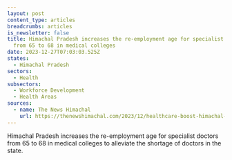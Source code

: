 ```yaml
---
layout: post
content_type: articles
breadcrumbs: articles
is_newsletter: false
title: Himachal Pradesh increases the re-employment age for specialist doctors
  from 65 to 68 in medical colleges
date: 2023-12-27T07:03:03.525Z
states:
  - Himachal Pradesh
sectors:
  - Health
subsectors:
  - Workforce Development
  - Health Areas
sources:
  - name: The News Himachal
    url: https://thenewshimachal.com/2023/12/healthcare-boost-himachal-pradesh-adopts-new-policy-to-address-specialist-doctor-shortage/
---
```

Himachal Pradesh increases the re-employment age for specialist doctors from 65 to 68 in medical colleges to alleviate the shortage of doctors in the state.
